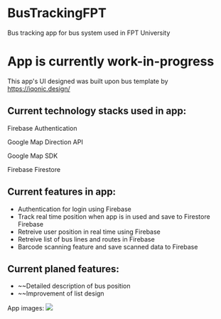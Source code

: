 # BusTrackingFPT
Bus tracking app for bus system used in FPT University

# App is currently work-in-progress #
This app's UI designed was built upon bus template by https://iqonic.design/

## Current technology stacks used in app:
Firebase Authentication

Google Map Direction API

Google Map SDK

Firebase Firestore

## Current features in app:
 * Authentication for login using Firebase
 * Track real time position when app is in used and save to Firestore Firebase
 * Retreive user position in real time using Firebase
 * Retreive list of bus lines and routes in Firebase
 * Barcode scanning feature and save scanned data to Firebase

## Current planed features:
 * ~~Detailed description of bus position
 * ~~Improvement of list design

App images:
![](https://imgur.com/a/3PveCym)
